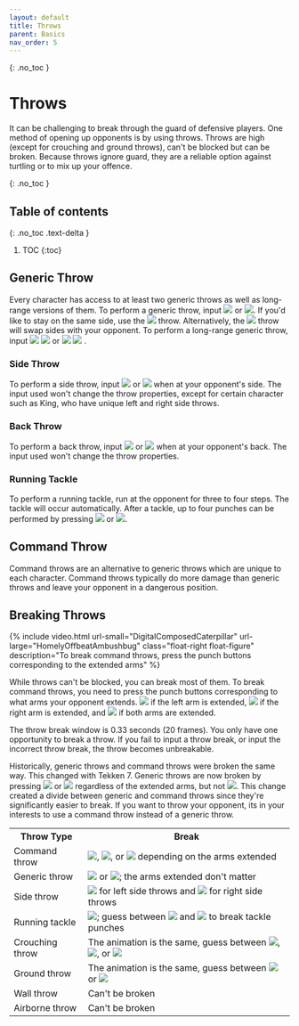 ```yaml
---
layout: default
title: Throws
parent: Basics
nav_order: 5
---
```


{: .no_toc }
# Throws
It can be challenging to break through the guard of defensive players.
One method of opening up opponents is by using throws.
Throws are high (except for crouching and ground throws), can't be
blocked but can be broken. Because throws ignore guard, they are a reliable option
against turtling or to mix up your offence.

{: .no_toc }
## Table of contents
{: .no_toc .text-delta }

1. TOC
{:toc}

## Generic Throw
Every character has access to at least two generic throws as well as
long-range versions of them.
To perform a generic throw, input
<img class="icon" src="/assets/img/1+3.svg"> or
<img class="icon" src="/assets/img/2+4.svg">. If you'd like to stay on the same
side, use the <img class="icon" src="/assets/img/1+3.svg"> throw.
Alternatively, the <img class="icon" src="/assets/img/2+4.svg"> throw will swap
sides with your opponent.
To perform a long-range generic throw, input
<span class="no-break">
  <img class="icon" src="/assets/img/f.svg">
  <img class="icon" src="/assets/img/1+3.svg">
</span> or
<span class="no-break">
  <img class="icon" src="/assets/img/f.svg">
  <img class="icon" src="/assets/img/2+4.svg">
</span>.

### Side Throw
To perform a side throw, input
<img class="icon" src="/assets/img/1+3.svg"> or
<img class="icon" src="/assets/img/2+4.svg"> when at your opponent's side. The
input used won't change the throw properties, except for certain character
such as King, who have unique left and right side throws.

### Back Throw
To perform a back throw, input
<img class="icon" src="/assets/img/1+3.svg"> or
<img class="icon" src="/assets/img/2+4.svg"> when at your opponent's back. The
input used won't change the throw properties.

### Running Tackle
To perform a running tackle, run at the opponent for three to four steps. The
tackle will occur automatically. After a tackle, up to four punches can be
performed by pressing
<img class="icon" src="/assets/img/1.svg"> or
<img class="icon" src="/assets/img/2.svg">.

## Command Throw
Command throws are an alternative to generic throws which are unique to each
character. Command throws typically do more damage than generic throws and leave
your opponent in a dangerous position.

## Breaking Throws

{% include video.html url-small="DigitalComposedCaterpillar" url-large="HomelyOffbeatAmbushbug"
class="float-right float-figure"
description="To break command throws, press the punch buttons corresponding to
the extended arms" %}

While throws can't be blocked, you can break most of them. To break
command throws, you need to press the punch buttons corresponding to what
arms your opponent extends.
<img class="icon" src="/assets/img/1.svg">
if the left arm is extended,
<img class="icon" src="/assets/img/2.svg">
if the right arm is extended, and
<img class="icon" src="/assets/img/1+2.svg">
if both arms are extended.

The throw break window is 0.33 seconds (20 frames). You only have one
opportunity to break a throw. If you fail to input a throw
break, or input the incorrect throw break, the throw becomes unbreakable.

Historically, generic throws and command throws were broken the same way.
This changed with Tekken 7. Generic throws are now broken by pressing
<img class="icon" src="/assets/img/1.svg"> or
<img class="icon" src="/assets/img/2.svg"> regardless of the extended arms,
but not <img class="icon" src="/assets/img/1+2.svg">. This change created a divide
between generic and command throws since they're significantly easier to break.
If you want to throw your opponent, its in your interests to use a command throw
instead of a generic throw.

<table>
  <tr> <th>Throw Type</th> <th>Break</th> </tr>
  <tr> <td>Command throw</td>
    <td>
      <img class="icon" src="/assets/img/1.svg">,
      <img class="icon" src="/assets/img/2.svg">, or
      <img class="icon" src="/assets/img/1+2.svg"> depending on the arms extended
    </td>
  </tr>
  <tr> <td>Generic throw</td>
    <td>
      <img class="icon" src="/assets/img/1.svg"> or
      <img class="icon" src="/assets/img/2.svg">; the arms extended don't matter
    </td>
  </tr>
  <tr> <td>Side throw</td>
    <td>
      <img class="icon" src="/assets/img/1.svg"> for left side throws and
      <img class="icon" src="/assets/img/2.svg"> for right side throws
    </td>
  </tr>
  <tr> <td>Running tackle</td>
    <td>
      <img class="icon" src="/assets/img/1+2.svg">;
      guess between
      <img class="icon" src="/assets/img/1.svg"> and
      <img class="icon" src="/assets/img/2.svg"> to break tackle punches
    </td>
  </tr>
  <tr> <td>Crouching throw</td>
    <td>
      The animation is the same, guess between
      <img class="icon" src="/assets/img/1.svg">,
      <img class="icon" src="/assets/img/2.svg">, or
      <img class="icon" src="/assets/img/1+2.svg">
    </td>
  </tr>
  <tr> <td>Ground throw</td>
    <td>
      The animation is the same, guess between
      <img class="icon" src="/assets/img/1.svg"> or
      <img class="icon" src="/assets/img/2.svg">
    </td>
  </tr>
  <tr> <td>Wall throw</td> <td>Can't be broken</td> </tr>
  <tr> <td>Airborne throw</td> <td>Can't be broken</td> </tr>
</table>
